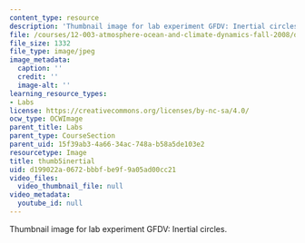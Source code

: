 ```yaml
---
content_type: resource
description: 'Thumbnail image for lab experiment GFDV: Inertial circles.'
file: /courses/12-003-atmosphere-ocean-and-climate-dynamics-fall-2008/d199022a0672bbbfbe9f9a05ad00cc21_thumb5inertial.jpg
file_size: 1332
file_type: image/jpeg
image_metadata:
  caption: ''
  credit: ''
  image-alt: ''
learning_resource_types:
- Labs
license: https://creativecommons.org/licenses/by-nc-sa/4.0/
ocw_type: OCWImage
parent_title: Labs
parent_type: CourseSection
parent_uid: 15f39ab3-4a66-34ac-748a-b58a5de103e2
resourcetype: Image
title: thumb5inertial
uid: d199022a-0672-bbbf-be9f-9a05ad00cc21
video_files:
  video_thumbnail_file: null
video_metadata:
  youtube_id: null
---
```

Thumbnail image for lab experiment GFDV: Inertial circles.